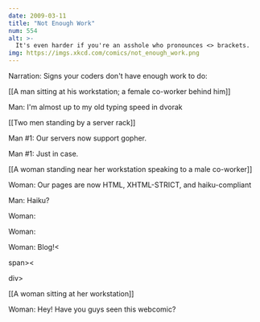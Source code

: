 ```yaml
---
date: 2009-03-11
title: "Not Enough Work"
num: 554
alt: >-
  It's even harder if you're an asshole who pronounces <> brackets.
img: https://imgs.xkcd.com/comics/not_enough_work.png
---
```

Narration: Signs your coders don't have enough work to do:

[[A man sitting at his workstation; a female co-worker behind him]]

Man: I'm almost up to my old typing speed in dvorak

[[Two men standing by a server rack]]

Man #1: Our servers now support gopher.

Man #1: Just in case.

[[A woman standing near her workstation speaking to a male co-worker]]

Woman: Our pages are now HTML, XHTML-STRICT, and haiku-compliant

Man: Haiku?

Woman: <div class="main">

Woman: <span id="marquee">

Woman: Blog!<

span><

div>

[[A woman sitting at her workstation]]

Woman: Hey!  Have you guys seen this webcomic?


